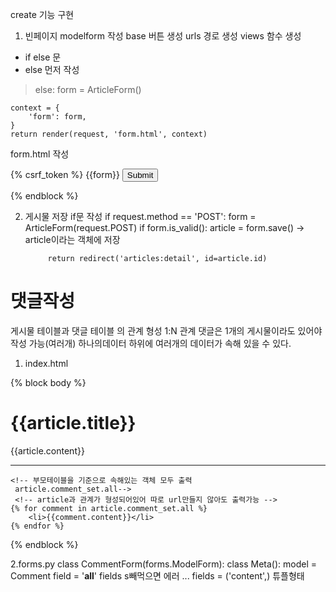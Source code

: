 create 기능 구현 
1. 빈페이지
modelform 작성
base 버튼 생성
urls 경로 생성
views 함수 생성
 - if else 문 
 - else 먼저 작성
 > else:
        form = ArticleForm()

    context = {
        'form': form,
    }
    return render(request, 'form.html', context)
form.html 작성
<form action="" method="POST">
    {% csrf_token %}
    {{form}}
    <input type="submit">

</form>
{% endblock %}

2. 게시물 저장
if문 작성
if request.method == 'POST':
        form = ArticleForm(request.POST)
        if form.is_valid():
            article = form.save() -> article이라는 객체에 저장

            return redirect('articles:detail', id=article.id)



# 댓글작성
게시물 테이블과 댓글 테이블 의 관계 형성
1:N 관계 댓글은 1개의 게시물이라도 있어야 작성 가능(여러개)
하나의데이터 하위에 여러개의 데이터가 속해 있을 수 있다.


1. index.html

{% block body %}
    <h1>{{article.title}}</h1>
    <p>{{article.content}}</p>
    <hr>

    <!-- 부모테이블을 기준으로 속해있는 객체 모두 출력 
     article.comment_set.all-->
     <!-- article과 관계가 형성되어있어 따로 url만들지 않아도 출력가능 -->
    {% for comment in article.comment_set.all %}
        <li>{{comment.content}}</li>
    {% endfor %}

{% endblock %}

2.forms.py
class CommentForm(forms.ModelForm):
    class Meta():
        model = Comment
        field = '__all__' 
        fields s빼먹으면 에러 ... 
        fields = ('content',) 튜플형태 